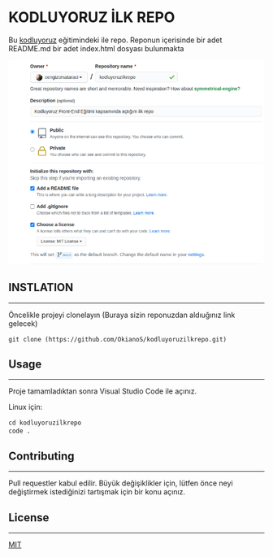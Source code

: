 # KODLUYORUZ İLK REPO
Bu [kodluyoruz](www.kodluyoruz.org) eğitimindeki ile repo. Reponun içerisinde bir adet README.md bir adet index.html dosyası bulunmakta

![repo](https://github.com/Kodluyoruz/taskforce/blob/main/git/odev1/figures/github.png?raw=true)

## INSTLATION
---
Öncelikle projeyi clonelayın (Buraya sizin reponuzdan aldıuğınız link gelecek)
```
git clone (https://github.com/OkianoS/kodluyoruzilkrepo.git)
```
## Usage
---

Proje tamamladıktan sonra Visual Studio Code ile açınız.

Linux için:
```
cd kodluyoruzilkrepo
code .
```
## Contributing
---
Pull requestler kabul edilir. Büyük değişiklikler için, lütfen önce neyi değiştirmek istediğinizi tartışmak için bir konu açınız.

## License
---
[MIT](https://choosealicense.com/licenses/mit/)

